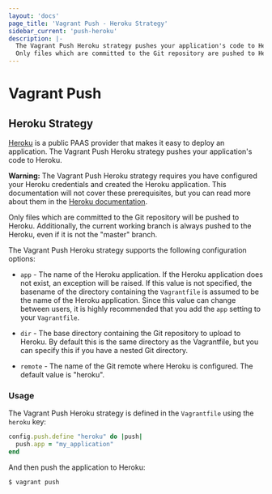 ```yaml
---
layout: 'docs'
page_title: 'Vagrant Push - Heroku Strategy'
sidebar_current: 'push-heroku'
description: |-
  The Vagrant Push Heroku strategy pushes your application's code to Heroku.
  Only files which are committed to the Git repository are pushed to Heroku.
---
```


# Vagrant Push

## Heroku Strategy

[Heroku][] is a public PAAS provider that makes it easy to deploy an
application. The Vagrant Push Heroku strategy pushes your application's code to
Heroku.

<div class="alert alert-warning">
  <strong>Warning:</strong> The Vagrant Push Heroku strategy requires you
  have configured your Heroku credentials and created the Heroku application.
  This documentation will not cover these prerequisites, but you can read more
  about them in the <a href="https://devcenter.heroku.com">Heroku documentation</a>.
</div>

Only files which are committed to the Git repository will be pushed to Heroku.
Additionally, the current working branch is always pushed to the Heroku, even if
it is not the "master" branch.

The Vagrant Push Heroku strategy supports the following configuration options:

- `app` - The name of the Heroku application. If the Heroku application does not
  exist, an exception will be raised. If this value is not specified, the
  basename of the directory containing the `Vagrantfile` is assumed to be the
  name of the Heroku application. Since this value can change between users, it
  is highly recommended that you add the `app` setting to your `Vagrantfile`.

- `dir` - The base directory containing the Git repository to upload to Heroku.
  By default this is the same directory as the Vagrantfile, but you can specify
  this if you have a nested Git directory.

- `remote` - The name of the Git remote where Heroku is configured. The default
  value is "heroku".

### Usage

The Vagrant Push Heroku strategy is defined in the `Vagrantfile` using the
`heroku` key:

```ruby
config.push.define "heroku" do |push|
  push.app = "my_application"
end
```

And then push the application to Heroku:

```shell
$ vagrant push
```

[heroku]: https://heroku.com/ 'Heroku'

